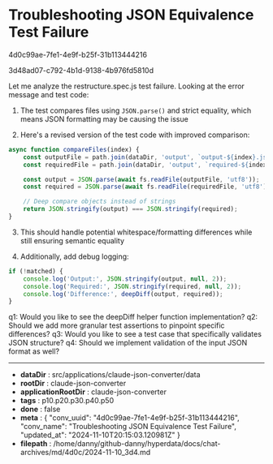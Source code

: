 # Troubleshooting JSON Equivalence Test Failure

4d0c99ae-7fe1-4e9f-b25f-31b113444216

3d48ad07-c792-4b1d-9138-4b976fd5810d

 Let me analyze the restructure.spec.js test failure. Looking at the error message and test code:

1. The test compares files using `JSON.parse()` and strict equality, which means JSON formatting may be causing the issue

2. Here's a revised version of the test code with improved comparison:

```javascript
async function compareFiles(index) {
    const outputFile = path.join(dataDir, 'output', `output-${index}.json`);
    const requiredFile = path.join(dataDir, 'output', `required-${index}.json`);

    const output = JSON.parse(await fs.readFile(outputFile, 'utf8'));
    const required = JSON.parse(await fs.readFile(requiredFile, 'utf8'));

    // Deep compare objects instead of strings
    return JSON.stringify(output) === JSON.stringify(required); 
}
```

3. This should handle potential whitespace/formatting differences while still ensuring semantic equality

4. Additionally, add debug logging:

```javascript
if (!matched) {
    console.log('Output:', JSON.stringify(output, null, 2));
    console.log('Required:', JSON.stringify(required, null, 2)); 
    console.log('Difference:', deepDiff(output, required));
}
```

q1: Would you like to see the deepDiff helper function implementation?
q2: Should we add more granular test assertions to pinpoint specific differences?
q3: Would you like to see a test case that specifically validates JSON structure?
q4: Should we implement validation of the input JSON format as well?

---

* **dataDir** : src/applications/claude-json-converter/data
* **rootDir** : claude-json-converter
* **applicationRootDir** : claude-json-converter
* **tags** : p10.p20.p30.p40.p50
* **done** : false
* **meta** : {
  "conv_uuid": "4d0c99ae-7fe1-4e9f-b25f-31b113444216",
  "conv_name": "Troubleshooting JSON Equivalence Test Failure",
  "updated_at": "2024-11-10T20:15:03.120981Z"
}
* **filepath** : /home/danny/github-danny/hyperdata/docs/chat-archives/md/4d0c/2024-11-10_3d4.md